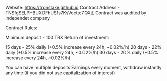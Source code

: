 Website: https://tronstake.github.io
Contract Address - TNSfgSELPHBUXDFhUS1s7KsVoctte7QXjL
Contract was audited by independet company

Contract Rules:

Minimum deposit - 100 TRX
Return of investment:

15 days - 25% daily (+0.5% increase every 24h, ~0.02%/h)
20 days - 22% daily (+0.5% increase every 24h, ~0.02%/h)
30 days - 20% daily (+0.5% increase every 24h, ~0.02%/h)

You can have multiple deposits
Earnings every moment, withdraw instantly any time (if you did not use capitalization of interest)
